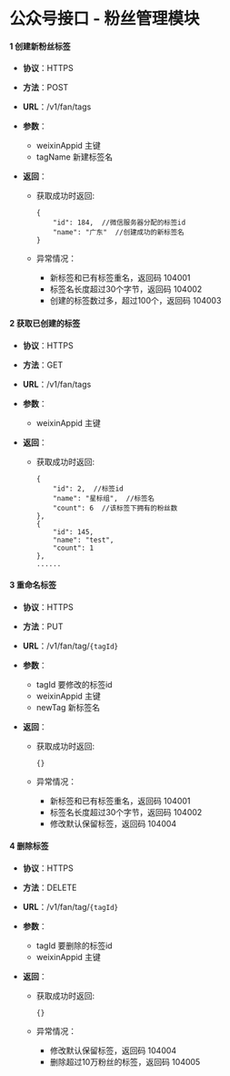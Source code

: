 # 公众号接口 - 粉丝管理模块

#### 1 创建新粉丝标签
* **协议**：HTTPS
* **方法**：POST
* **URL**：/v1/fan/tags
* **参数**：
    * weixinAppid 主键
    * tagName 新建标签名 

* **返回**：
    * 获取成功时返回:

        ```
        {
            "id": 184,  //微信服务器分配的标签id
            "name": "广东"  //创建成功的新标签名
        }
        ```
    * 异常情况：
        * 新标签和已有标签重名，返回码 104001
        * 标签名长度超过30个字节，返回码 104002
        * 创建的标签数过多，超过100个，返回码 104003
        
#### 2 获取已创建的标签
* **协议**：HTTPS
* **方法**：GET
* **URL**：/v1/fan/tags
* **参数**：
    * weixinAppid 主键

* **返回**：
    * 获取成功时返回:

        ```
        {
            "id": 2,  //标签id
            "name": "星标组",  //标签名
            "count": 6  //该标签下拥有的粉丝数
        },
        {
            "id": 145,
            "name": "test",
            "count": 1
        },
        ......
        
        ```
        
#### 3 重命名标签
* **协议**：HTTPS
* **方法**：PUT
* **URL**：/v1/fan/tag/`{tagId}`
* **参数**：
    * tagId 要修改的标签id
    * weixinAppid 主键
    * newTag 新标签名

* **返回**：
    * 获取成功时返回:
       
        ```
        {}
        ```
    * 异常情况：
        * 新标签和已有标签重名，返回码 104001
        * 标签名长度超过30个字节，返回码 104002
        * 修改默认保留标签，返回码 104004
        
#### 4 删除标签
* **协议**：HTTPS
* **方法**：DELETE
* **URL**：/v1/fan/tag/`{tagId}`
* **参数**：
    * tagId 要删除的标签id
    * weixinAppid 主键

* **返回**：
    * 获取成功时返回:
       
        ```
        {}
        ```
    * 异常情况：
        * 修改默认保留标签，返回码 104004 
        * 删除超过10万粉丝的标签，返回码 104005